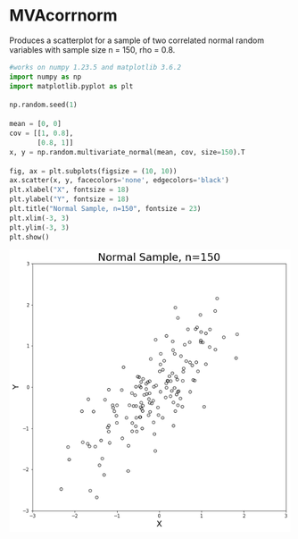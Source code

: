 # MVAcorrnorm
Produces a scatterplot for a sample of two correlated normal random variables with sample size n = 150, rho = 0.8.


```python
#works on numpy 1.23.5 and matplotlib 3.6.2
import numpy as np
import matplotlib.pyplot as plt

np.random.seed(1)

mean = [0, 0]
cov = [[1, 0.8],
       [0.8, 1]]
x, y = np.random.multivariate_normal(mean, cov, size=150).T

fig, ax = plt.subplots(figsize = (10, 10))
ax.scatter(x, y, facecolors='none', edgecolors='black')
plt.xlabel("X", fontsize = 18)
plt.ylabel("Y", fontsize = 18)
plt.title("Normal Sample, n=150", fontsize = 23)
plt.xlim(-3, 3)
plt.ylim(-3, 3)
plt.show()
```
![MVAcorrnorm](MVAcorrnorm_python.png)
